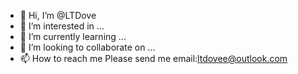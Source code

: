- 👋 Hi, I’m @LTDove
- 👀 I’m interested in ...
- 🌱 I’m currently learning ...
- 💞️ I’m looking to collaborate on ...
- 📫 How to reach me Please send me email:ltdovee@outlook.com

<!---
LTDove/LTDove is a ✨ special ✨ repository because its `README.md` (this file) appears on your GitHub profile.
You can click the Preview link to take a look at your changes.
--->
